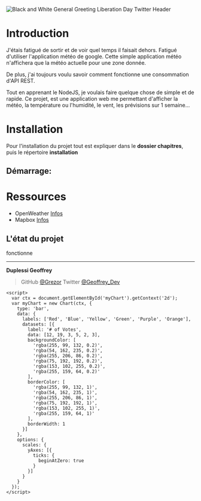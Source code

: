 ![Black and White General Greeting Liberation Day Twitter Header](https://user-images.githubusercontent.com/38507456/86512535-65c7e580-be03-11ea-8833-eabacd5c92c3.png)

# Introduction 
J'étais fatigué de sortir et de voir quel temps il faisait dehors. Fatigué d'utiliser l'application météo de google.
Cette simple application météo n'affichera que la météo actuelle pour une zone donnée.

De plus, j'ai toujours voulu savoir comment fonctionne une consommation d'API REST.

Tout en apprenant le NodeJS, je voulais faire quelque chose de simple et de rapide. Ce projet, est une application web me permettant d'afficher la météo, la température ou l'humidité, le vent, les prévisions sur 1 semaine...

# Installation
Pour l'installation du projet tout est expliquer dans le **dossier chapitres**, puis le répertoire **installation** 

## Démarrage: 

# Ressources 
- OpenWeather [Infos](https://openweathermap.org/guide)
- Mapbox [Infos](https://docs.mapbox.com/api/search/#geocoding)

## L'état du projet
fonctionne



---
**Duplessi Geoffrey** 
> GitHub [@Grezor][1]
> Twitter [@Geoffrey_Dev][2]

[1]: https://github.com/Grezor
[2]: https://twitter.com/Geoffrey_Dev
 


 
<script>
    const ctx = document.getElementById('graph1').getContext('2d')
    const data = {
        labels: ['label1', 'label2','label3', 'label4'],
        datasets: [
        {
            backgroundColor: [
                'rgba(255, 99, 132, 0.2)',
                'rgba(54, 162, 235, 0.2)',
                'rgba(255, 206, 86, 0.2)',
                'rgba(75, 192, 192, 0.2)',
                'rgba(153, 102, 255, 0.2)',
                'rgba(255, 159, 64, 0.2)'
            ],
            data:  [12, 19, 3, 5, 2, 3],
        },
        {
            data:  [10,2, 3, 20, 1, 8],
        }
        
        ]
    }
    const options = {

    }
    const config = {
        type: 'line',
        data: data, 
        options: options
    }
    const graph1 = new Chart(ctx, config)
</script> 


    <script>
      var ctx = document.getElementById('myChart').getContext('2d');
      var myChart = new Chart(ctx, {
        type: 'bar',
        data: {
          labels: ['Red', 'Blue', 'Yellow', 'Green', 'Purple', 'Orange'],
          datasets: [{
            label: '# of Votes',
            data: [12, 19, 3, 5, 2, 3],
            backgroundColor: [
              'rgba(255, 99, 132, 0.2)',
              'rgba(54, 162, 235, 0.2)',
              'rgba(255, 206, 86, 0.2)',
              'rgba(75, 192, 192, 0.2)',
              'rgba(153, 102, 255, 0.2)',
              'rgba(255, 159, 64, 0.2)'
            ],
            borderColor: [
              'rgba(255, 99, 132, 1)',
              'rgba(54, 162, 235, 1)',
              'rgba(255, 206, 86, 1)',
              'rgba(75, 192, 192, 1)',
              'rgba(153, 102, 255, 1)',
              'rgba(255, 159, 64, 1)'
            ],
            borderWidth: 1
          }]
        },
        options: {
          scales: {
            yAxes: [{
              ticks: {
                beginAtZero: true
              }
            }]
          }
        }
      });
    </script>
